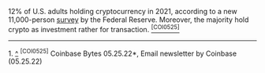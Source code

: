 

12% of U.S. adults holding cryptocurrency in 2021, according to a new 11,000-person [survey](https://links.coinbase.com/u/click?_t=3aca56371967418192255878e9689713&_m=7622c9b399544773a304206508b64648&_e=XWWIBBiGTuEjGcgQ-zTOFqW_PwiBMita24eiQQY6POSfh3uKduv7empyWZ_Vv-rqnknef3Bf6bkzYPEB-0tVCGRYBRsr-H3MTqVuIFWBGHUNK4ECQwe2G_aJMc28G_gBUVA16wo3JswoIYu5xBtOIuMWZkQOndqXu9hXLPmefWujh1IzcExNUvUcBG85rHK9LbJJm4-UOPtOXAQXwkWfeGJoCq2VIWE8KtiDsRIlCE9W58zeXQibiJAN9Wh-a6mIDqGGkxcXkkY-m1nre0ABb6AO0xCHKau_aT8mFUIP-LZ5yIVgjqOYOMTm44ufJlq9SL-N6KToJ3GX0cll8aTFW2tx9ag73Loji_9fow0QD9mM0RDI7ZeChX-Yer-H0ND8XhTNyAsifLAd8NYJayKq0qmp8kcc5kECnnfxK3sUerIyjb4GcND2cva4N8JB8oa7OQ-jiPetracMUGBaYemVIVK1qsVvwJv_0bCvV6f1wHo%3D) by the Federal Reserve. Moreover, the majority hold crypto as investment rather for transaction. <a name="COI0525"></a>[<sup>[COI0525]</sup>](#cite_note-1)


--- 
<a name="cite_note-1"></a>1. [^](#cite_ref-1)
<a name="cite_note-1"></a><sup>[COI0525]</sup> [](#cite_ref-1) Coinbase Bytes 05.25.22*, Email newsletter by Coinbase (05.25.22)